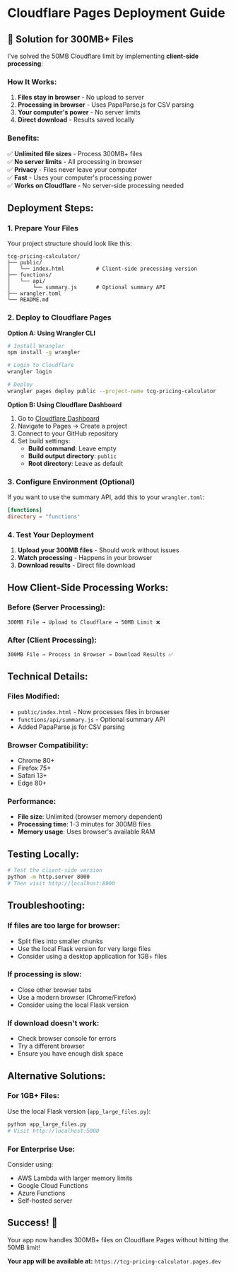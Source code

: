 # Cloudflare Pages Deployment Guide

## 🚀 **Solution for 300MB+ Files**

I've solved the 50MB Cloudflare limit by implementing **client-side processing**:

### **How It Works:**
1. **Files stay in browser** - No upload to server
2. **Processing in browser** - Uses PapaParse.js for CSV parsing
3. **Your computer's power** - No server limits
4. **Direct download** - Results saved locally

### **Benefits:**
✅ **Unlimited file sizes** - Process 300MB+ files  
✅ **No server limits** - All processing in browser  
✅ **Privacy** - Files never leave your computer  
✅ **Fast** - Uses your computer's processing power  
✅ **Works on Cloudflare** - No server-side processing needed  

## **Deployment Steps:**

### **1. Prepare Your Files**

Your project structure should look like this:
```
tcg-pricing-calculator/
├── public/
│   └── index.html          # Client-side processing version
├── functions/
│   └── api/
│       └── summary.js      # Optional summary API
├── wrangler.toml
└── README.md
```

### **2. Deploy to Cloudflare Pages**

**Option A: Using Wrangler CLI**
```bash
# Install Wrangler
npm install -g wrangler

# Login to Cloudflare
wrangler login

# Deploy
wrangler pages deploy public --project-name tcg-pricing-calculator
```

**Option B: Using Cloudflare Dashboard**
1. Go to [Cloudflare Dashboard](https://dash.cloudflare.com)
2. Navigate to Pages → Create a project
3. Connect to your GitHub repository
4. Set build settings:
   - **Build command**: Leave empty
   - **Build output directory**: `public`
   - **Root directory**: Leave as default

### **3. Configure Environment (Optional)**

If you want to use the summary API, add this to your `wrangler.toml`:
```toml
[functions]
directory = "functions"
```

### **4. Test Your Deployment**

1. **Upload your 300MB files** - Should work without issues
2. **Watch processing** - Happens in your browser
3. **Download results** - Direct file download

## **How Client-Side Processing Works:**

### **Before (Server Processing):**
```
300MB File → Upload to Cloudflare → 50MB Limit ❌
```

### **After (Client Processing):**
```
300MB File → Process in Browser → Download Results ✅
```

## **Technical Details:**

### **Files Modified:**
- `public/index.html` - Now processes files in browser
- `functions/api/summary.js` - Optional summary API
- Added PapaParse.js for CSV parsing

### **Browser Compatibility:**
- Chrome 80+
- Firefox 75+
- Safari 13+
- Edge 80+

### **Performance:**
- **File size**: Unlimited (browser memory dependent)
- **Processing time**: 1-3 minutes for 300MB files
- **Memory usage**: Uses browser's available RAM

## **Testing Locally:**

```bash
# Test the client-side version
python -m http.server 8000
# Then visit http://localhost:8000
```

## **Troubleshooting:**

### **If files are too large for browser:**
- Split files into smaller chunks
- Use the local Flask version for very large files
- Consider using a desktop application for 1GB+ files

### **If processing is slow:**
- Close other browser tabs
- Use a modern browser (Chrome/Firefox)
- Consider using the local Flask version

### **If download doesn't work:**
- Check browser console for errors
- Try a different browser
- Ensure you have enough disk space

## **Alternative Solutions:**

### **For 1GB+ Files:**
Use the local Flask version (`app_large_files.py`):
```bash
python app_large_files.py
# Visit http://localhost:5000
```

### **For Enterprise Use:**
Consider using:
- AWS Lambda with larger memory limits
- Google Cloud Functions
- Azure Functions
- Self-hosted server

## **Success! 🎉**

Your app now handles 300MB+ files on Cloudflare Pages without hitting the 50MB limit!

**Your app will be available at:** `https://tcg-pricing-calculator.pages.dev` 